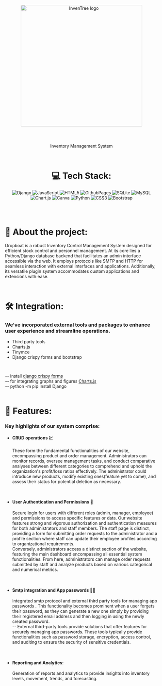 <div align="center">
  <img src="https://github.com/Rudransh2608/Dropboat_inventory/assets/160394256/5b6318f3-0a9e-4367-83d9-022af9490fbc" alt="InvenTree logo" width="400" height="auto" />
  <br><br>
  <h1></h1>
  <p>Inventory Management System</p>
  <br>
  
# 💻 Tech Stack:
![Django](https://img.shields.io/badge/django-%23092E20.svg?style=for-the-badge&logo=django&logoColor=white) ![JavaScript](https://img.shields.io/badge/javascript-%23323330.svg?style=for-the-badge&logo=javascript&logoColor=%23F7DF1E) ![HTML5](https://img.shields.io/badge/html5-%23E34F26.svg?style=for-the-badge&logo=html5&logoColor=white) ![GithubPages](https://img.shields.io/badge/github%20pages-121013?style=for-the-badge&logo=github&logoColor=white) ![SQLite](https://img.shields.io/badge/sqlite-%2307405e.svg?style=for-the-badge&logo=sqlite&logoColor=white) ![MySQL](https://img.shields.io/badge/mysql-%2300000f.svg?style=for-the-badge&logo=mysql&logoColor=white) ![Chart.js](https://img.shields.io/badge/chart.js-F5788D.svg?style=for-the-badge&logo=chart.js&logoColor=white) ![Canva](https://img.shields.io/badge/Canva-%2300C4CC.svg?style=for-the-badge&logo=Canva&logoColor=white) ![Python](https://img.shields.io/badge/python-3670A0?style=for-the-badge&logo=python&logoColor=ffdd54) ![CSS3](https://img.shields.io/badge/css3-%231572B6.svg?style=for-the-badge&logo=css3&logoColor=white) ![Bootstrap](https://img.shields.io/badge/bootstrap-%238511FA.svg?style=for-the-badge&logo=bootstrap&logoColor=white)
</div>
<br>
<br>

# 🌟 About the project:
<p>
Dropboat is a robust Inventory Control Management System designed for efficient stock control and personnel management. At its core lies a Python/Django database backend that facilitates an admin interface accessible via the web. It employs protocols like SMTP and HTTP for seamless interaction with external interfaces and applications. Additionally, its versatile plugin system accommodates custom applications and extensions with ease.
</p>
<br>

# 🛠️ Integration:
<h3>
We've incorporated external tools and packages to enhance user experience and streamline operations.</h3>
<ul>
<li>Third party tools</li>
<li>Charts.js</li>
<li>Tinymce</li>
<li>Django crispy forms and bootstrap</li>
</ul>
<br>

-- install <a href="https://django-crispy-forms.readthedocs.io/en/latest/">django crispy forms</a><br>
-- for integrating graphs and figures <a href="https://www.chartjs.org/">Charts.js</a><br>
-- python -m pip install Django
<br><br>

# 💎 Features:
<h3>Key highlights of our system comprise:</h3>
<ul>
  <li><h4>CRUD operations 💹</h4></li>
  <p>These form the fundamental functionalities of our website, encompassing product and order management. Administrators can monitor records, oversee management tasks, and conduct comparative analyses between different categories to comprehend and uphold the organization's profit/loss ratios effectively.
  The administrator could introduce new products, modify existing ones(feature yet to come), and assess their status for potential deletion as necessary.
</p>
  <br>
  <li><h4>User Authentication and Permissions 🔐</h4></li>
  <p>Secure login for users with different roles (admin, manager, employee) and permissions to access specific features or data.
Our website features strong and vigorous authorization and authentication measures for both administrators and staff members. The staff page is distinct, providing a form for submitting order requests to the administrator and a profile section where staff can update their employee profiles according to organizational requirements.<br> Conversely, administrators access a distinct section of the website, featuring the main dashboard encompassing all essential system functionalities. From here, administrators can manage order requests submitted by staff and analyze products based on various categorical and numerical metrics.</p>
  <br>
  <li><h4>Smtp integration and App passwords 🔑🔗</h4></li
<p>Integrated smtp protocol and external third party tools for managing app passwords .
This functionality becomes prominent when a user forgets their password, as they can generate a new one simply by providing their registered email address and then logging in using the newly created password.<br>
-- External third-party tools provide solutions that offer features for securely managing app passwords. These tools typically provide functionalities such as password storage, encryption, access control, and auditing to ensure the security of sensitive credentials.</p>
    <br>
  <li><h4>Reporting and Analytics:</h4></li
<p>Generation of reports and analytics to provide insights into inventory levels, movement, trends, and forecasting.</p>
</ul>


